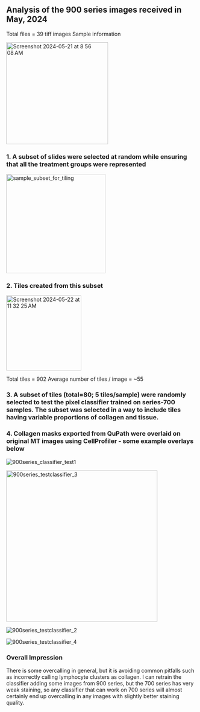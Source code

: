 ## Analysis of the 900 series images received in May, 2024
Total files = 39 tiff images
Sample information

<img width="270" alt="Screenshot 2024-05-21 at 8 56 08 AM" src="https://github.com/broadinstitute/Dasgupta_Projects/assets/139376717/857b00c2-2ab5-4026-91ed-a726f9a7b708">


### 1. A subset of slides were selected at random while ensuring that all the treatment groups were represented
<img width="263" alt="sample_subset_for_tiling" src="https://github.com/broadinstitute/Dasgupta_Projects/assets/139376717/872c3219-8f38-4a8c-a7ee-ef8d40da4100">


### 2. Tiles created from this subset
<img width="199" alt="Screenshot 2024-05-22 at 11 32 25 AM" src="https://github.com/broadinstitute/Dasgupta_Projects/assets/139376717/443ef664-f3ac-4f2f-ba5a-cd8d2234c152">

Total tiles = 902
Average number of tiles / image = ~55


### 3.  A subset of tiles (total=80; 5 tiles/sample) were randomly selected to test the pixel classifier trained on series-700 samples. The subset was selected in a way to include tiles having variable proportions of collagen and tissue.

### 4. Collagen masks exported from QuPath were overlaid on original MT images using CellProfiler - some example overlays below

![900series_classifier_test1](https://github.com/broadinstitute/Dasgupta_Projects/assets/139376717/f9ef8408-711d-493e-842b-25459bcb759e)

<img width="401" alt="900series_testclassifier_3" src="https://github.com/broadinstitute/Dasgupta_Projects/assets/139376717/9f8e6364-912f-4a15-b076-c7604a00ae5f">

![900series_testclassifier_2](https://github.com/broadinstitute/Dasgupta_Projects/assets/139376717/fa0c275f-f5ad-4e9f-9513-aca244a040dd)

![900series_testclassifier_4](https://github.com/broadinstitute/Dasgupta_Projects/assets/139376717/6570ae3b-2664-4ab0-9f3e-9ebc41a2b30c)

### Overall Impression
There is some overcalling in general, but it is avoiding common pitfalls such as incorrectly calling lymphocyte clusters as collagen.
I can retrain the classifier adding some images from 900 series, but the 700 series has very weak staining, so any classifier that can work on 700 series will almost certainly end up overcalling in any images with slightly better staining quality.
